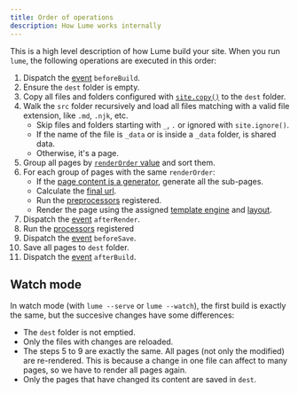 ```yaml
---
title: Order of operations
description: How Lume works internally
---
```


This is a high level description of how Lume build your site. When you run
`lume`, the following operations are executed in this order:

1. Dispatch the [event](/advanced/events/) `beforeBuild`.
2. Ensure the `dest` folder is empty.
3. Copy all files and folders configured with
   [`site.copy()`](/getting-started/config-file/#copy-static-files) to the
   `dest` folder.
4. Walk the `src` folder recursively and load all files matching with a valid
   file extension, like `.md`, `.njk`, etc.
   - Skip files and folders starting with `_`, `.` or ignored with
     `site.ignore()`.
   - If the name of the file is `_data` or is inside a `_data` folder, is shared
     data.
   - Otherwise, it's a page.
5. Group all pages by [`renderOrder` value](/advanced/render-order/) and sort
   them.
6. For each group of pages with the same `renderOrder`:
   - If the [page content is a generator](/creating-pages/pagination/), generate
     all the sub-pages.
   - Calculate the [final url](/creating-pages/urls/).
   - Run the [preprocessors](/advanced/processors/#preprocess) registered.
   - Render the page using the assigned
     [template engine](/advanced/multiple-template-engines/) and
     [layout](/creating-pages/layouts/).
7. Dispatch the [event](/advanced/events/) `afterRender`.
8. Run the [processors](/advanced/processors/) registered
9. Dispatch the [event](/advanced/events/) `beforeSave`.
10. Save all pages to `dest` folder.
11. Dispatch the [event](/advanced/events/) `afterBuild`.

## Watch mode

In watch mode (with `lume --serve` or `lume --watch`), the first build is
exactly the same, but the succesive changes have some differences:

- The `dest` folder is not emptied.
- Only the files with changes are reloaded.
- The steps 5 to 9 are exactly the same. All pages (not only the modified) are
  re-rendered. This is because a change in one file can affect to many pages, so
  we have to render all pages again.
- Only the pages that have changed its content are saved in `dest`.
